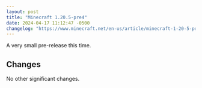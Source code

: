 ```yaml
---
layout: post
title: "Minecraft 1.20.5-pre4"
date: 2024-04-17 11:12:47 -0500
changelog: "https://www.minecraft.net/en-us/article/minecraft-1-20-5-pre-release-4"
---
```


A very small pre-release this time.

## Changes

No other significant changes.

